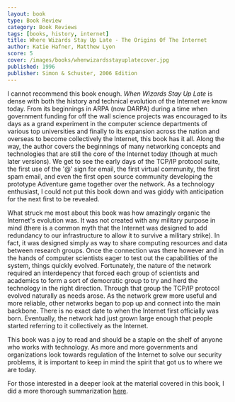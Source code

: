 ```yaml
---
layout: book
type: Book Review
category: Book Reviews
tags: [books, history, internet]
title: Where Wizards Stay Up Late - The Origins Of The Internet
author: Katie Hafner, Matthew Lyon
score: 5
cover: /images/books/whenwizardsstayuplatecover.jpg
published: 1996
publisher: Simon & Schuster, 2006 Edition
---
```


I cannot recommend this book enough. <i>When Wizards Stay Up Late</i> is dense with both the history and technical evolution of the Internet we know today. From its beginnings in ARPA (now DARPA) during a time when government funding for off the wall science projects was encouraged to its days as a grand experiment in the computer science departments of various top universities and finally to its expansion across the nation and overseas to become collectively the Internet, this book has it all. Along the way, the author covers the beginnings of many networking concepts and technologies that are still the core of the Internet today (though at much later versions). We get to see the early days of the TCP/IP protocol suite, the first use of the '@' sign for email, the first virtual community, the first spam email, and even the first open source community developing the prototype Adventure game together over the network. As a technology enthusiast, I could not put this book down and was giddy with anticipation for the next first to be revealed. 

What struck me most about this book was how amazingly organic the Internet's evolution was. It was not created with any military purpose in mind (there is a common myth that the Internet was designed to add redundancy to our infrastructure to allow it to survive a military strike). In fact, it was designed simply as way to share computing resources and data between research groups. Once the connection was there however and in the hands of computer scientists eager to test out the capabilities of the system, things quickly evolved. Fortunately, the nature of the network required an interdepency that forced each group of scientists and academics to form a sort of democratic group to try and herd the technology in the right direction. Through that group the TCP/IP protocol evolved naturally as needs arose. As the network grew more useful and more reliable, other networks began to pop up and connect into the main backbone. There is no exact date to when the Internet first officially was born. Eventually, the network had just grown large enough that people started referring to it collectively as the Internet. 

This book was a joy to read and should be a staple on the shelf of anyone who works with technology. As more and more governments and organizations look towards regulation of the Internet to solve our security problems, it is important to keep in mind the spirit that got us to where we are today. 

For those interested in a deeper look at the material covered in this book, I did a more thorough summarization <a href="/research/2017/06/01/arpanet/">here</a>.
